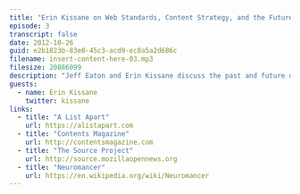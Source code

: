 ```yaml
---
title: "Erin Kissane on Web Standards, Content Strategy, and the Future of Publishing"
episode: 3
transcript: false
date: 2012-10-26
guid: e2b1823b-83e0-45c3-acd9-ec8a5a2d686c
filename: insert-content-here-03.mp3
filesize: 20886099
description: "Jeff Eaton and Erin Kissane discuss the past and future of web standards, new experiments in web publishing, and the challenge of predicting the future."
guests: 
  - name: Erin Kissane
    twitter: kissane
links: 
  - title: "A List Apart"
    url: https://alistapart.com
  - title: "Contents Magazine"
    url: http://contentsmagazine.com
  - title: "The Source Project"
    url: http://source.mozillaopennews.org
  - title: "Neuromancer"
    url: https://en.wikipedia.org/wiki/Neuromancer
---
```

